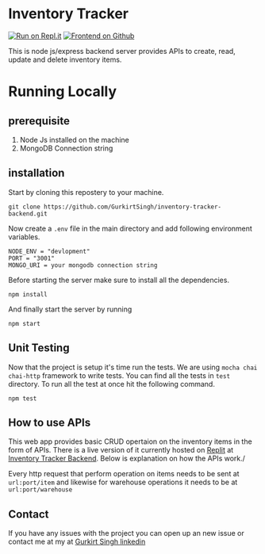 # Inventory Tracker
[![Run on Repl.it](https://repl.it/badge/github/GurkirtSingh/inventory-tracker-backend)](https://repl.it/github/GurkirtSingh/inventory-tracker-backend)
[![Frontend on Github](https://img.shields.io/badge/GitHub-100000?style=for-the-badge&logo=github&logoColor=white)](https://github.com/GurkirtSingh/inventory-tracker-app)

This is node js/express backend server provides APIs to create, read, update and delete inventory items.

# Running Locally
## prerequisite
1. Node Js installed on the machine
2. MongoDB Connection string

## installation
Start by cloning this repostery to your machine.
```
git clone https://github.com/GurkirtSingh/inventory-tracker-backend.git
```
Now create a `.env` file in the main directory and add following environment variables.
```
NODE_ENV = "devlopment"
PORT = "3001"
MONGO_URI = your mongodb connection string
```
Before starting the server make sure to install all the dependencies.
```
npm install
```
And finally start the server by running
```
npm start
```
## Unit Testing
Now that the project is setup it's time run the tests. We are using `mocha chai chai-http` framework to write tests. You can find all the tests in `test` directory.
To run all the test at once hit the following command.
```
npm test
```
## How to use APIs
This web app provides basic CRUD opertaion on the inventory items in the form of APIs. There is a live version of it currently hosted on [Replit](https://replit.com/) at [Inventory Tracker Backend](https://replit.com/@GurkirtSingh/inventory-tracker-backend#.replit). Below is explanation on how the APIs work./

Every http request that perform operation on items needs to be sent at `url:port/item` and likewise for warehouse operations it needs to be at `url:port/warehouse`

## Contact
If you have any issues with the project you can open up an new issue or contact me at my at [Gurkirt Singh linkedin](linkedin.com/in/gurkirtsingh143)
